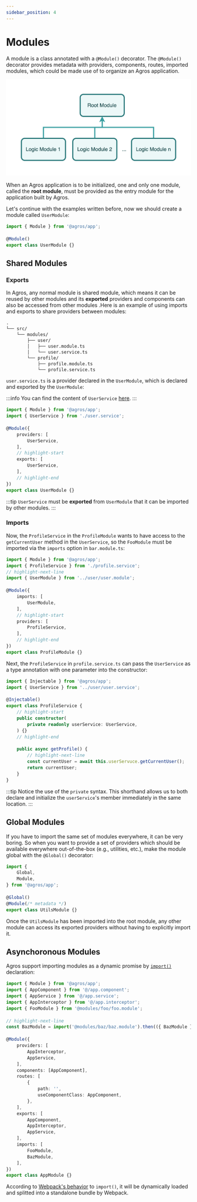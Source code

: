 ```yaml
---
sidebar_position: 4
---
```


# Modules

A module is a class annotated with a `@Module()` decorator. The `@Module()` decorator provides metadata with providers, components, routes, imported modules, which could be made use of to organize an Agros application.

![modules](/img/modules.png)

When an Agros application is to be initialized, one and only one module, called the **root module**, must be provided as the entry module for the application built by Agros.

Let's continue with the examples written before, now we should create a module called `UserModule`:

```ts title=user.module.ts
import { Module } from '@agros/app';

@Module()
export class UserModule {}
```

## Shared Modules

### Exports

In Agros, any normal module is shared module, which means it can be reused by other modules and its **exported** providers and components can also be accessed from other modules .Here is an example of using imports and exports to share providers between modules:

```
.
└── src/
    └── modules/
        ├── user/
        │   ├── user.module.ts
        │   └── user.service.ts
        └── profile/
            ├── profile.module.ts
            └── profile.service.ts
```

`user.service.ts` is a provider declared in the `UserModule`, which is declared and exported by the `UserModule`:

:::info
You can find the content of `UserService` [here](/docs/overview/providers#services).
:::

```ts title=user.module.ts
import { Module } from '@agros/app';
import { UserService } from './user.service';

@Module({
    providers: [
        UserService,
    ],
    // highlight-start
    exports: [
        UserService,
    ],
    // highlight-end
})
export class UserModule {}
```

:::tip
`UserService` must be **exported** from `UserModule` that it can be imported by other modules.
:::

### Imports

Now, the `ProfileService` in the `ProfileModule` wants to have access to the `getCurrentUser` method in the `UserService`, so the `FooModule` must be imported via the `imports` option in `bar.module.ts`:

```ts title=profile.module.ts
import { Module } from '@agros/app';
import { ProfileService } from './profile.service';
// highlight-next-line
import { UserModule } from '../user/user.module';

@Module({
    imports: [
        UserModule,
    ],
    // highlight-start
    providers: [
        ProfileService,
    ],
    // highlight-end
})
export class ProfileModule {}
```

Next, the `ProfileService` in `profile.service.ts` can pass the `UserService` as a type annotation with one parameter into the constructor:

```ts title=profile.service.ts
import { Injectable } from '@agros/app';
import { UserService } from '../user/user.service';

@Injectable()
export class ProfileService {
    // highlight-start
    public constructor(
        private readonly userService: UserService,
    ) {}
    // highlight-end

    public async getProfile() {
        // highlight-next-line
        const currentUser = await this.userServuce.getCurrentUser();
        return currentUser;
    }
}
```

:::tip
Notice the use of the `private` syntax. This shorthand allows us to both declare and initialize the `userService`'s member immediately in the same location.
:::

## Global Modules

If you have to import the same set of modules everywhere, it can be very boring. So when you want to provide a set of providers which should be available everywhere out-of-the-box (e.g., utilities, etc.), make the module global with the `@Global()` decorator:

```ts title=utils.module.ts
import {
    Global,
    Module,
} from '@agros/app';

@Global()
@Module(/* metadata */)
export class UtilsModule {}
```

Once the `UtilsModule` has been imported into the root module, any other module can access its exported providers without having to explicitly import it.

## Asynchoronous Modules

Agros support importing modules as a dynamic promise by [`import()`](https://developer.mozilla.org/en-US/docs/Web/JavaScript/Reference/Operators/import) declaration:

```ts title=app.module.ts
import { Module } from '@agros/app';
import { AppComponent } from '@/app.component';
import { AppService } from '@/app.service';
import { AppInterceptor } from '@/app.interceptor';
import { FooModule } from '@modules/foo/foo.module';

// highlight-next-line
const BazModule = import('@modules/baz/baz.module').then(({ BazModule }) => BazModule);

@Module({
    providers: [
        AppInterceptor,
        AppService,
    ],
    components: [AppComponent],
    routes: [
        {
            path: '',
            useComponentClass: AppComponent,
        },
    ],
    exports: [
        AppComponent,
        AppInterceptor,
        AppService,
    ],
    imports: [
        FooModule,
        BazModule,
    ],
})
export class AppModule {}
```

According to [Webpack's behavior](https://webpack.js.org/guides/code-splitting/#dynamic-imports) to `import()`, it will be dynamically loaded and splitted into a standalone bundle by Webpack.
